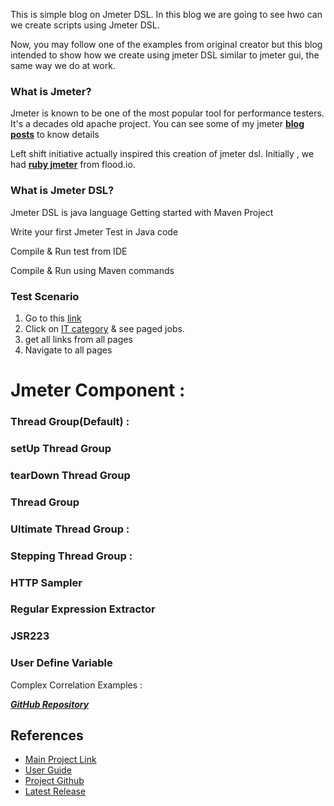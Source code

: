 This is simple blog on Jmeter DSL. In this blog we are going to see hwo can we create scripts using Jmeter DSL. 

Now, you may follow one of the examples from original creator but this blog intended to show how we create using jmeter DSL similar to jmeter gui, the same way we do at work. 


### What is Jmeter? 
Jmeter is known to be one of the most popular tool for performance testers. It's a decades old apache project. You can see some of my jmeter [**blog posts**](https://sarkershantonu.github.io/tag/jmeter-script/) to know details 

Left shift initiative actually inspired this creation of jmeter dsl. Initially , we had [**ruby jmeter**](https://github.com/flood-io/ruby-jmeter) from flood.io. 

### What is Jmeter DSL?
Jmeter DSL is java language 
Getting started with Maven Project

Write your first Jmeter Test in Java code

Compile & Run test from IDE

Compile & Run using Maven commands 

### Test Scenario 
1. Go to this [link](bdjobs.com)
2. Click on [IT category](https://jobs.bdjobs.com/jobsearch.asp?fcatId=8&icatId=) & see paged jobs.
3. get all links from all pages 
4. Navigate to all pages

# Jmeter Component :

### Thread Group(Default) : 

### setUp Thread Group

### tearDown Thread Group 

### Thread Group

### Ultimate Thread Group : 

### Stepping Thread Group : 


### HTTP Sampler 

### Regular Expression Extractor 

### JSR223 

### User Define Variable 

Complex Correlation Examples : 

 [***GitHub Repository***](https://github.com/sarkershantonu/jmeter-novice-to-advance/tree/master/jmeter-dsl-example)
 
## References
- [Main Project Link](https://abstracta.github.io/jmeter-java-dsl/)
- [User Guide](https://abstracta.github.io/jmeter-java-dsl/guide/)
- [Project Github](https://github.com/abstracta/jmeter-java-dsl)
- [Latest Release](https://github.com/abstracta/jmeter-java-dsl/releases)